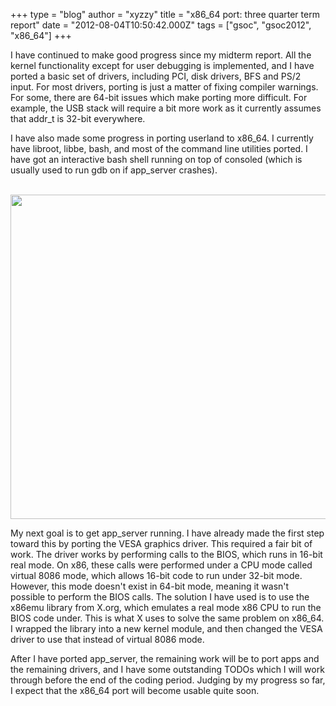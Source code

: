 +++
type = "blog"
author = "xyzzy"
title = "x86_64 port: three quarter term report"
date = "2012-08-04T10:50:42.000Z"
tags = ["gsoc", "gsoc2012", "x86_64"]
+++

I have continued to make good progress since my midterm report. All the kernel functionality except for user debugging is implemented, and I have ported a basic set of drivers, including PCI, disk drivers, BFS and PS/2 input. For most drivers, porting is just a matter of fixing compiler warnings. For some, there are 64-bit issues which make porting more difficult. For example, the USB stack will require a bit more work as it currently assumes that addr_t is 32-bit everywhere.

I have also made some progress in porting userland to x86_64. I currently have libroot, libbe, bash, and most of the command line utilities ported. I have got an interactive bash shell running on top of consoled (which is usually used to run gdb on if app_server crashes).
<!--break-->
<div align="center">
<a href="http://www.haiku-os.org/files/images/x86_64-threequarter.png"><br />
<img src="http://www.haiku-os.org/files/images/x86_64-threequarter.png" width="640px" height="519px" />
<br /></a>
</div>

My next goal is to get app_server running. I have already made the first step toward this by porting the VESA graphics driver. This required a fair bit of work. The driver works by performing calls to the BIOS, which runs in 16-bit real mode. On x86, these calls were performed under a CPU mode called virtual 8086 mode, which allows 16-bit code to run under 32-bit mode. However, this mode doesn't exist in 64-bit mode, meaning it wasn't possible to perform the BIOS calls. The solution I have used is to use the x86emu library from X.org, which emulates a real mode x86 CPU to run the BIOS code under. This is what X uses to solve the same problem on x86_64. I wrapped the library into a new kernel module, and then changed the VESA driver to use that instead of virtual 8086 mode.

After I have ported app_server, the remaining work will be to port apps and the remaining drivers, and I have some outstanding TODOs which I will work through before the end of the coding period. Judging by my progress so far, I expect that the x86_64 port will become usable quite soon.